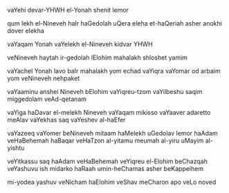 
vaYehi devar-YHWH el-Yonah shenit lemor

qum lekh el-Nineveh haIr haGedolah 
uQera eleha et-haQeriah 
asher anokhi dover elekha

vaYaqam Yonah vaYelekh el-Nineveh 
kidvar YHWH

veNineveh haytah ir-gedolah lElohim 
mahalakh shloshet yamim

vaYachel Yonah lavo baIr mahalakh yom echad 
vaYiqra vaYomar 
od arbaim yom 
veNineveh nehpaket

vaYaaminu anshei Nineveh bElohim 
vaYiqreu-tzom 
vaYilbeshu saqim 
miggedolam veAd-qetanam

vaYiga haDavar el-melekh Nineveh 
vaYaqam mikisso 
vaYaaver adaretto meAlav 
vaYekhas saq 
vaYeshev al-haEfer

vaYazeeq vaYomer beNineveh 
mitaam haMelekh uGedolav lemor 
haAdam veHaBehemah 
haBaqar veHaTzon 
al-yitamu meumah 
al-yiru 
uMayim al-yishtu

veYitkassu saq haAdam veHaBehemah 
veYiqreu el-Elohim beChazqah 
veYashuvu ish midarko haRaah 
umin-heChamas asher beKappeihem

mi-yodea yashuv veNicham haElohim veShav 
meCharon apo 
veLo noved
